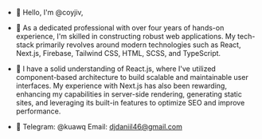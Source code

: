 - 👋 Hello, I'm @coyjiv,

- 🌱 As a dedicated professional with over four years of hands-on experience, I'm skilled in constructing robust web applications. My tech-stack primarily revolves around modern technologies such as React, Next.js, Firebase, Tailwind CSS, HTML, SCSS, and TypeScript.

- 🌟 I have a solid understanding of React.js, where I've utilized component-based architecture to build scalable and maintainable user interfaces. My experience with Next.js has also been rewarding, enhancing my capabilities in server-side rendering, generating static sites, and leveraging its built-in features to optimize SEO and improve performance.
 
- 👀 Telegram: @kuawq Email: djdaniil46@gmail.com
